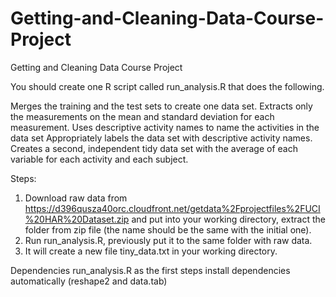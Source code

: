 # Getting-and-Cleaning-Data-Course-Project
Getting and Cleaning Data
Course Project

You should create one R script called run_analysis.R that does the following.

Merges the training and the test sets to create one data set.
Extracts only the measurements on the mean and standard deviation for each measurement.
Uses descriptive activity names to name the activities in the data set
Appropriately labels the data set with descriptive activity names.
Creates a second, independent tidy data set with the average of each variable for each activity and each subject.

Steps:

1. Download raw data from https://d396qusza40orc.cloudfront.net/getdata%2Fprojectfiles%2FUCI%20HAR%20Dataset.zip and put into your working directory, extract the folder from zip file (the name should be the same with the initial one).
2. Run run_analysis.R, previously put it to the same folder with raw data. 
3. It will create a new file tiny_data.txt in your working directory.

Dependencies
run_analysis.R as the first steps install dependencies automatically (reshape2 and data.tab)
